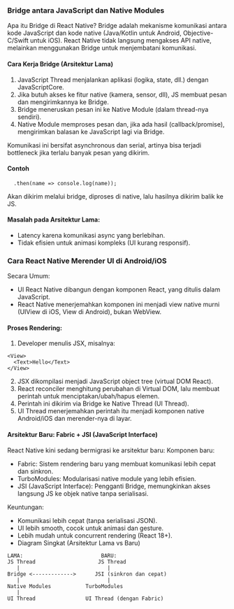 ### Bridge antara JavaScript dan Native Modules
Apa itu Bridge di React Native?
Bridge adalah mekanisme komunikasi antara kode JavaScript dan kode native (Java/Kotlin untuk Android, Objective-C/Swift untuk iOS). React Native tidak langsung mengakses API native, melainkan menggunakan Bridge untuk menjembatani komunikasi.

#### Cara Kerja Bridge (Arsitektur Lama)
1. JavaScript Thread menjalankan aplikasi (logika, state, dll.) dengan JavaScriptCore.
2. Jika butuh akses ke fitur native (kamera, sensor, dll), JS membuat pesan dan mengirimkannya ke Bridge.
3. Bridge meneruskan pesan ini ke Native Module (dalam thread-nya sendiri).
4. Native Module memproses pesan dan, jika ada hasil (callback/promise), mengirimkan balasan ke JavaScript lagi via Bridge.

Komunikasi ini bersifat asynchronous dan serial, artinya bisa terjadi bottleneck jika terlalu banyak pesan yang dikirim.

#### Contoh
``` NativeModules.DeviceInfo.getDeviceName()
  .then(name => console.log(name));
```

Akan dikirim melalui bridge, diproses di native, lalu hasilnya dikirim balik ke JS.

#### Masalah pada Arsitektur Lama:
* Latency karena komunikasi async yang berlebihan.
* Tidak efisien untuk animasi kompleks (UI kurang responsif).

### Cara React Native Merender UI di Android/iOS
Secara Umum:
* UI React Native dibangun dengan komponen React, yang ditulis dalam JavaScript.
* React Native menerjemahkan komponen ini menjadi view native murni (UIView di iOS, View di Android), bukan WebView.

#### Proses Rendering:
1. Developer menulis JSX, misalnya:

```
<View>
  <Text>Hello</Text>
</View>
```
2. JSX dikompilasi menjadi JavaScript object tree (virtual DOM React).
3. React reconciler menghitung perubahan di Virtual DOM, lalu membuat perintah untuk menciptakan/ubah/hapus elemen.
4. Perintah ini dikirim via Bridge ke Native Thread (UI Thread).
5. UI Thread menerjemahkan perintah itu menjadi komponen native Android/iOS dan merender-nya di layar.

#### Arsitektur Baru: Fabric + JSI (JavaScript Interface)
React Native kini sedang bermigrasi ke arsitektur baru:
Komponen baru:
* Fabric: Sistem rendering baru yang membuat komunikasi lebih cepat dan sinkron.
* TurboModules: Modularisasi native module yang lebih efisien.
* JSI (JavaScript Interface): Pengganti Bridge, memungkinkan akses langsung JS ke objek native tanpa serialisasi.

Keuntungan:
* Komunikasi lebih cepat (tanpa serialisasi JSON).
* UI lebih smooth, cocok untuk animasi dan gesture.
* Lebih mudah untuk concurrent rendering (React 18+).
* Diagram Singkat (Arsitektur Lama vs Baru)

```
LAMA:                         BARU:
JS Thread                    JS Thread
   |                            |
Bridge <------------->      JSI (sinkron dan cepat)
   |                            |
Native Modules           TurboModules
   |
UI Thread                UI Thread (dengan Fabric)
```
